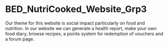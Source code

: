 # BED_NutriCooked_Website_Grp3

Our theme for this website is social impact particularly on food and nutrition. In our website we can generate a health report, make your own food diary, browse recipes, a points system for redemption of vouchers and a forum page.

